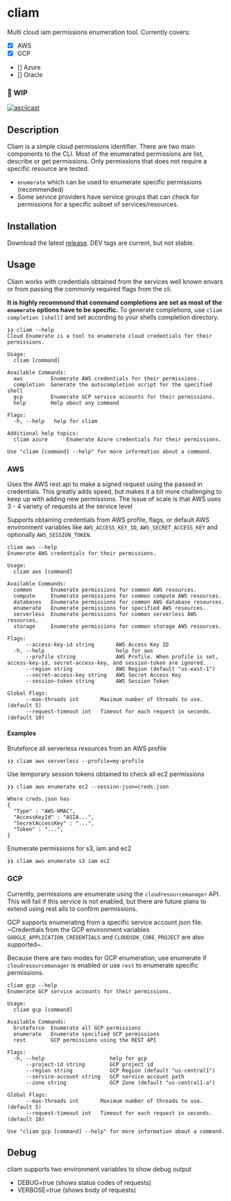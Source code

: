 # cliam
Multi cloud iam permissions enumeration tool. Currently covers:
- [x] AWS
- [x] GCP
- [] Azure
- [] Oracle

### 🚧 WIP

[![asciicast](https://asciinema.org/a/goBHd7DlnoOb1x61ljkH2ywc1.png)](https://asciinema.org/a/goBHd7DlnoOb1x61ljkH2ywc1)

## Description
Cliam is a simple cloud permissions identifier. There are two main components to the CLI. Most of the enumerated permissions are list, describe or get permissions. Only permissions that does not require a specific resource are tested.

- `enumerate` which can be used to enumerate specific permissions (recommended)
- Some service providers have service groups that can check for permissions for a specific subset of services/resources.

## Installation
Download the latest [release](https://github.com/securisec/cliam/releases). DEV tags are current, but not stable.

## Usage
Cliam works with credentials obtained from the services well known envars or from passing the commonly required flags from the cli.

**It is highly recommond that command completions are set as most of the `enumerate` options have to be specific.** To generate completions, use `cliam completion [shell]` and set according to your shells completion directory.

```
❯❯ cliam --help
Cloud Enumerate is a tool to enumerate cloud credentials for their permissions.

Usage:
  cliam [command]

Available Commands:
  aws         Enumerate AWS credentials for their permissions.
  completion  Generate the autocompletion script for the specified shell
  gcp         Enumerate GCP service accounts for their permissions.
  help        Help about any command

Flags:
  -h, --help   help for cliam

Additional help topics:
  cliam azure      Enumerate Azure credentials for their permissions.

Use "cliam [command] --help" for more information about a command.
```

### AWS
Uses the AWS rest api to make a signed request using the passed in credentials. This greatly adds speed, but makes it a bit more challenging to keep up with adding new permissions. The issue of scale is that AWS uses 3 - 4 variety of requests at the service level

Supports obtaining credentials from AWS profile, flags, or default AWS environment variables like `AWS_ACCESS_KEY_ID`, `AWS_SECRET_ACCESS_KEY` and optionally `AWS_SESSION_TOKEN`.

```
cliam aws --help
Enumerate AWS credentials for their permissions.

Usage:
  cliam aws [command]

Available Commands:
  common      Enumerate permissions for common AWS resources.
  compute     Enumerate permissions for common compute AWS resources.
  databases   Enumerate permissions for common AWS database resources.
  enumerate   Enumerate permissions for specified AWS resources.
  serverless  Enumerate permissions for common serverless AWS resources.
  storage     Enumerate permissions for common storage AWS resources.

Flags:
      --access-key-id string       AWS Access Key ID
  -h, --help                       help for aws
      --profile string             AWS Profile. When profile is set, access-key-id, secret-access-key, and session-token are ignored.
      --region string              AWS Region (default "us-east-1")
      --secret-access-key string   AWS Secret Access Key
      --session-token string       AWS Session Token

Global Flags:
      --max-threads int       Maximum number of threads to use. (default 5)
      --request-timeout int   Timeout for each request in seconds. (default 10)
```

#### Examples
Bruteforce all serverless resources from an AWS profile
```
❯❯ cliam aws serverless --profile=my-profile
```

Use temporary session tokens obtained to check all ec2 permissions
```
❯❯ cliam aws enumerate ec2 --session-json=creds.json

Where creds.json has
{
  "Type" : "AWS-HMAC",
  "AccessKeyId" : "ASIA...",
  "SecretAccessKey" : "...",
  "Token" : "...",
}
```

Enumerate permissions for s3, iam and ec2
```
❯❯ cliam aws enumerate s3 iam ec2
```

### GCP
Currently, permissions are enumerate using the `cloudresourcemanager` API. This will fail if this service is not enabled, but there are future plans to extend using rest alls to confirm permissions.

GCP supports enumerating from a specific service account json file. ~Credentials from the GCP environment variables `GOOGLE_APPLICATION_CREDENTIALS` and `CLOUDSDK_CORE_PROJECT` are also supported~.

Because there are two modes for GCP enumeration, use enumerate if `cloudresourcemanager` is enabled or use `rest` to enumerate specific permissions.


```
cliam gcp --help
Enumerate GCP service accounts for their permissions.

Usage:
  cliam gcp [command]

Available Commands:
  bruteforce  Enumerate all GCP permissions
  enumerate   Enumerate specified GCP permissions
  rest        GCP permissions using the REST API

Flags:
  -h, --help                     help for gcp
      --project-id string        GCP project id
      --region string            GCP Region (default "us-central1")
      --service-account string   GCP service account path
      --zone string              GCP Zone (default "us-central1-a")

Global Flags:
      --max-threads int       Maximum number of threads to use. (default 5)
      --request-timeout int   Timeout for each request in seconds. (default 10)

Use "cliam gcp [command] --help" for more information about a command.
```

## Debug
cliam supports two environment variables to show debug output
- DEBUG=true (shows status codes of requests)
- VERBOSE=true (shows body of requests)
